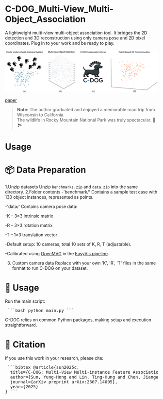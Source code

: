 # C-DOG_Multi-View_Multi-Object_Association
A lightweight multi-view multi-object association tool. It bridges the 2D detection and 3D reconstruction using only camera pose and 2D pixel coordinates. Plug in to your work and be ready to play.

![Alt text](images/cdogUsage.png)

[paper](https://arxiv.org/abs/2507.14095)

> **Note:** The author graduated and enjoyed a memorable road trip from Wisconsin to California.  
> The wildlife in Rocky Mountain National Park was truly spectacular. 🦌🏞

# Usage

# 📦 Data Preparation

1.Unzip datasets
Unzip `benchmarks.zip` and `data.zip` into the same directory.
2.Folder contents
-'benchmark/'
Contains a sample test case with 130 object instances, represented as points.

-'data/'
Contains camera pose data:

 -K – 3×3 intrinsic matrix

 -R – 3×3 rotation matrix

 -T – 1×3 translation vector

-Default setup: 10 cameras, total 10 sets of K, R, T (adjustable).

-Calibrated using [OpenMVG](https://github.com/openMVG/openMVG) in the [EasyVis pipeline](https://github.com/Yunghong/EasyVis).

3. Custom camera data
Replace with your own 'K', 'R', 'T' files in the same format to run C-DOG on your dataset.

# 🚀 Usage
Run the main script:
<pre> ```bash python main.py ``` </pre>

C-DOG relies on common Python packages, making setup and execution straightforward.

# 📜 Citation
If you use this work in your research, please cite:
<pre> ```bibtex @article{sun2025c,
  title={C-DOG: Multi-View Multi-instance Feature Association Using Connected δ-Overlap Graphs}$-Overlap Graphs},
  author={Sun, Yung-Hong and Lin, Ting-Hung and Chen, Jiangang and Jiang, Hongrui and Hu, Yu Hen},
  journal={arXiv preprint arXiv:2507.14095},
  year={2025}
} ``` </pre>
